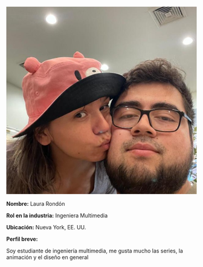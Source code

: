 

![Foto Personal](Laura%20Rondon/Laura.jpeg)

**Nombre:** Laura Rondón  

**Rol en la industria:** Ingeniera Multimedia  

**Ubicación:** Nueva York, EE. UU.  

**Perfil breve:**  

Soy estudiante de ingeniería multimedia, me gusta mucho las series, la animación y el diseño en general
